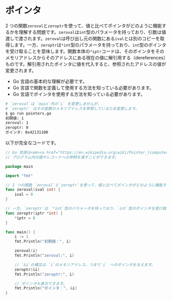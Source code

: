 # ポインタ

2 つの関数`zeroval`と`zeroptr`を使って、値と比べてポインタがどのように機能するかを理解する問題です。`zeroval`は`int`型のパラメータを持っており、引数は値渡しで渡されます。`zeroval`は呼び出し元の関数にある`ival`とは別のコピーを取得します。一方、`zeroptr`は`*int`型のパラメータを持っており、`int`型のポインタを受け取ることを意味します。関数本体の`*iptr`コードは、そのポインタをそのメモリアドレスからそのアドレスにある現在の値に解引用する（dereferences）ものです。解引用されたポインタに値を代入すると、参照されたアドレスの値が変更されます。

- Go 言語の基本的な理解が必要です。
- Go 言語で関数を定義して使用する方法を知っている必要があります。
- Go 言語でポインタを使用する方法を知っている必要があります。

```sh
# `zeroval`は `main`内の`i` を変更しませんが、
# `zeroptr` はその変数のメモリアドレスを参照しているため変更します。
$ go run pointers.go
初期値: 1
zeroval: 1
zeroptr: 0
ポインタ: 0x42131100
```

以下が完全なコードです。

```go
// Go 言語は<em><a href="https://en.wikipedia.org/wiki/Pointer_(computer_programming)">ポインタ</a></em>をサポートしており、
// プログラム内の値やレコードへの参照を渡すことができます。

package main

import "fmt"

// 2 つの関数 `zeroval`と`zeroptr`を使って、値と比べてポインタがどのように機能するかを示します。`zeroval`は`int`型のパラメータを持っており、引数は値渡しで渡されます。`zeroval`は呼び出し元の関数にある`ival` とは別のコピーを取得します。
func zeroval(ival int) {
	ival = 0
}

// 一方、`zeroptr`は `*int`型のパラメータを持っており、`int`型のポインタを受け取ることを意味します。関数本体の`*iptr` コードは、そのポインタをそのメモリアドレスからそのアドレスにある現在の値に解引用する（dereferences）ものです。解引用されたポインタに値を代入すると、参照されたアドレスの値が変更されます。
func zeroptr(iptr *int) {
	*iptr = 0
}

func main() {
	i := 1
	fmt.Println("初期値：", i)

	zeroval(i)
	fmt.Println("zeroval:", i)

	// `&i`の構文は `i`のメモリアドレス、つまり`i` へのポインタを与えます。
	zeroptr(&i)
	fmt.Println("zeroptr:", i)

	// ポインタも表示できます。
	fmt.Println("ポインタ：", &i)
}

```
